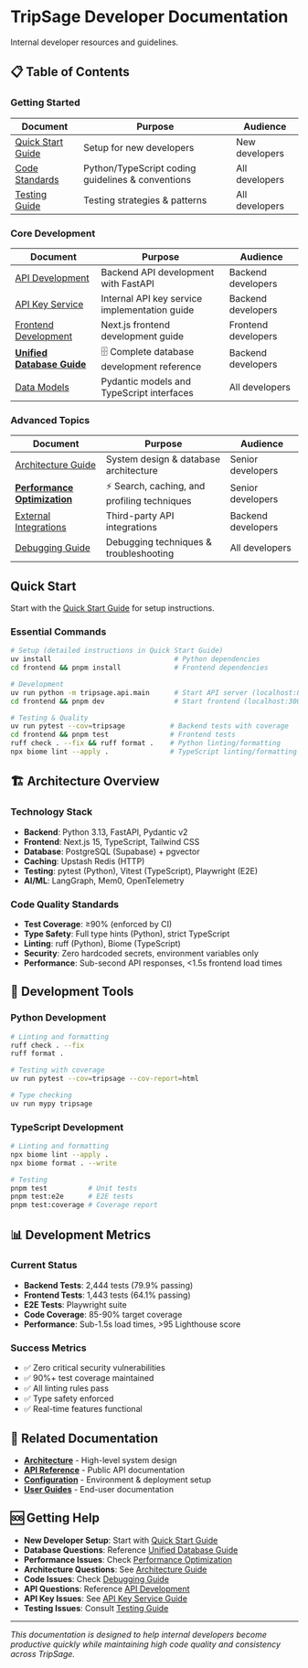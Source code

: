 # TripSage Developer Documentation

Internal developer resources and guidelines.

## 📋 Table of Contents

### Getting Started

| Document | Purpose | Audience |
|----------|---------|----------|
| [Quick Start Guide](quick-start-guide.md) | Setup for new developers | New developers |
| [Code Standards](code-standards.md) | Python/TypeScript coding guidelines & conventions | All developers |
| [Testing Guide](testing-guide.md) | Testing strategies & patterns | All developers |

### Core Development

| Document | Purpose | Audience |
|----------|---------|----------|
| [API Development](api-development.md) | Backend API development with FastAPI | Backend developers |
| [API Key Service](api-key-service.md) | Internal API key service implementation guide | Backend developers |
| [Frontend Development](frontend-development.md) | Next.js frontend development guide | Frontend developers |
| [**Unified Database Guide**](unified-database-guide.md) | 🗄️ Complete database development reference | Backend developers |
| [Data Models](data-models.md) | Pydantic models and TypeScript interfaces | All developers |

### Advanced Topics

| Document | Purpose | Audience |
|----------|---------|----------|
| [Architecture Guide](architecture-guide.md) | System design & database architecture | Senior developers |
| [**Performance Optimization**](performance-optimization.md) | ⚡ Search, caching, and profiling techniques | Senior developers |
| [External Integrations](external-integrations.md) | Third-party API integrations | Backend developers |
| [Debugging Guide](debugging-guide.md) | Debugging techniques & troubleshooting | All developers |

## Quick Start

Start with the [Quick Start Guide](quick-start-guide.md) for setup instructions.

### **Essential Commands**

```bash
# Setup (detailed instructions in Quick Start Guide)
uv install                              # Python dependencies
cd frontend && pnpm install             # Frontend dependencies

# Development
uv run python -m tripsage.api.main      # Start API server (localhost:8001)
cd frontend && pnpm dev                 # Start frontend (localhost:3000)

# Testing & Quality
uv run pytest --cov=tripsage           # Backend tests with coverage
cd frontend && pnpm test               # Frontend tests
ruff check . --fix && ruff format .    # Python linting/formatting
npx biome lint --apply .               # TypeScript linting/formatting
```

## 🏗️ Architecture Overview

### **Technology Stack**

- **Backend**: Python 3.13, FastAPI, Pydantic v2
- **Frontend**: Next.js 15, TypeScript, Tailwind CSS  
- **Database**: PostgreSQL (Supabase) + pgvector
- **Caching**: Upstash Redis (HTTP)
- **Testing**: pytest (Python), Vitest (TypeScript), Playwright (E2E)
- **AI/ML**: LangGraph, Mem0, OpenTelemetry

### **Code Quality Standards**

- **Test Coverage**: ≥90% (enforced by CI)
- **Type Safety**: Full type hints (Python), strict TypeScript
- **Linting**: ruff (Python), Biome (TypeScript)
- **Security**: Zero hardcoded secrets, environment variables only
- **Performance**: Sub-second API responses, <1.5s frontend load times

## 🔧 Development Tools

### **Python Development**

```bash
# Linting and formatting
ruff check . --fix
ruff format .

# Testing with coverage
uv run pytest --cov=tripsage --cov-report=html

# Type checking
uv run mypy tripsage
```

### **TypeScript Development**

```bash
# Linting and formatting
npx biome lint --apply .
npx biome format . --write

# Testing
pnpm test          # Unit tests
pnpm test:e2e      # E2E tests
pnpm test:coverage # Coverage report
```

## 📊 Development Metrics

### **Current Status**

- **Backend Tests**: 2,444 tests (79.9% passing)
- **Frontend Tests**: 1,443 tests (64.1% passing)  
- **E2E Tests**: Playwright suite
- **Code Coverage**: 85-90% target coverage
- **Performance**: Sub-1.5s load times, >95 Lighthouse score

### **Success Metrics**

- ✅ Zero critical security vulnerabilities
- ✅ 90%+ test coverage maintained
- ✅ All linting rules pass
- ✅ Type safety enforced
- ✅ Real-time features functional

## 🔗 Related Documentation

- **[Architecture](../03_ARCHITECTURE/README.md)** - High-level system design
- **[API Reference](../06_API_REFERENCE/README.md)** - Public API documentation  
- **[Configuration](../07_CONFIGURATION/README.md)** - Environment & deployment setup
- **[User Guides](../08_USER_GUIDES/README.md)** - End-user documentation

## 🆘 Getting Help

- **New Developer Setup**: Start with [Quick Start Guide](quick-start-guide.md)
- **Database Questions**: Reference [Unified Database Guide](unified-database-guide.md)
- **Performance Issues**: Check [Performance Optimization](performance-optimization.md)
- **Architecture Questions**: See [Architecture Guide](architecture-guide.md)
- **Code Issues**: Check [Debugging Guide](debugging-guide.md)
- **API Questions**: Reference [API Development](api-development.md)
- **API Key Issues**: See [API Key Service Guide](api-key-service.md)
- **Testing Issues**: Consult [Testing Guide](testing-guide.md)

---

*This documentation is designed to help internal developers become productive quickly while maintaining high code quality and consistency across TripSage.*
